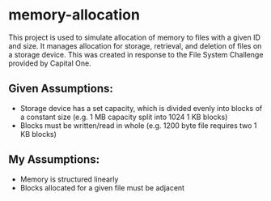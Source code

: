 # memory-allocation

This project is used to simulate allocation of memory to files with a given ID and size. It manages allocation for storage, retrieval, and deletion of files on a storage device. This was created in response to the File System Challenge provided by Capital One.

## Given Assumptions:
- Storage device has a set capacity, which is divided evenly into blocks of a constant size (e.g. 1 MB capacity split into 1024 1 KB blocks)
- Blocks must be written/read in whole (e.g. 1200 byte file requires two 1 KB blocks)

## My Assumptions:
- Memory is structured linearly
- Blocks allocated for a given file must be adjacent
